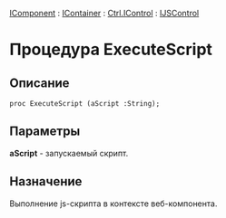 ﻿---
Link: .Ctrl.IJSControl.@ExecuteScript
---

[IComponent](topic:Com.Custom.ComClasses.IComponent.Default) :
[IContainer](topic:Com.Custom.ComClasses.IContainer.Default) :
[Ctrl.IControl](topic:Com.Custom.ComClasses.Ctrl.IControl.Default) :
[IJSControl](Default)

# Процедура ExecuteScript

## Описание

    proc ExecuteScript (aScript :String);

## Параметры

**aScript** - запускаемый скрипт.

## Назначение

Выполнение js-скрипта в контексте веб-компонента.